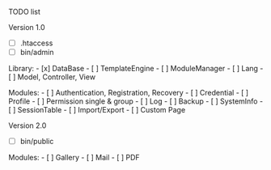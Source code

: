 TODO list

Version 1.0

- [ ] .htaccess
- [ ] bin/admin

Library:
	- [x] DataBase
	- [ ] TemplateEngine
	- [ ] ModuleManager
	- [ ] Lang
	- [ ] Model, Controller, View

Modules: 
	- [ ] Authentication, Registration, Recovery
	- [ ] Credential
	- [ ] Profile
	- [ ] Permission single & group
	- [ ] Log
	- [ ] Backup
	- [ ] SystemInfo
	- [ ] SessionTable
	- [ ] Import/Export
	- [ ] Custom Page

Version 2.0

- [ ] bin/public

Modules:
	- [ ] Gallery
	- [ ] Mail
	- [ ] PDF
